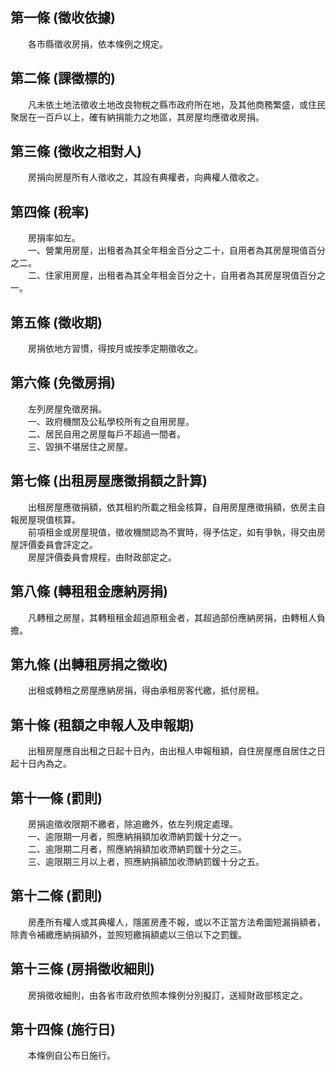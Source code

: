 第一條 (徵收依據)
-----------------
　　各市縣徵收房捐，依本條例之規定。  


第二條 (課徵標的)
-----------------
　　凡未依土地法徵收土地改良物稅之縣市政府所在地，及其他商務繁盛，或住民聚居在一百戶以上，確有納捐能力之地區，其房屋均應徵收房捐。  


第三條 (徵收之相對人)
---------------------
　　房捐向房屋所有人徵收之，其設有典權者，向典權人徵收之。  


第四條 (稅率)
-------------
　　房捐率如左。  
　　一、營業用房屋，出租者為其全年租金百分之二十，自用者為其房屋現值百分之二。  
　　二、住家用房屋，出租者為其全年租金百分之十，自用者為其房屋現值百分之一。  


第五條 (徵收期)
---------------
　　房捐依地方習慣，得按月或按季定期徵收之。  


第六條 (免徵房捐)
-----------------
　　左列房屋免徵房捐。  
　　一、政府機關及公私學校所有之自用房屋。  
　　二、居民自用之房屋每戶不超過一間者。  
　　三、毀損不堪居住之房屋。  


第七條 (出租房屋應徵捐額之計算)
-------------------------------
　　出租房屋應徵捐額，依其租約所載之租金核算，自用房屋應徵捐額，依房主自報房屋現值核算。  
　　前項租金或房屋現值，徵收機關認為不實時，得予估定，如有爭執，得交由房屋評價委員會評定之。  
　　房屋評價委員會規程，由財政部定之。  


第八條 (轉租租金應納房捐)
-------------------------
　　凡轉租之房屋，其轉租租金超過原租金者，其超過部份應納房捐，由轉租人負擔。  


第九條 (出轉租房捐之徵收)
-------------------------
　　出租或轉租之房屋應納房捐，得由承租房客代繳，抵付房租。  


第十條 (租額之申報人及申報期)
-----------------------------
　　出租房屋應自出租之日起十日內，由出租人申報租額，自住房屋應自居住之日起十日內為之。  


第十一條 (罰則)
---------------
　　房捐逾徵收限期不繳者，除追繳外，依左列規定處理。  
　　一、逾限期一月者，照應納捐額加收滯納罰鍰十分之一。  
　　二、逾限期二月者，照應納捐額加收滯納罰鍰十分之三。  
　　三、逾限期三月以上者，照應納捐額加收滯納罰鍰十分之五。  


第十二條 (罰則)
---------------
　　房產所有權人或其典權人，隱匿房產不報，或以不正當方法希圖短漏捐額者，除責令補繳應納捐額外，並照短繳捐額處以三倍以下之罰鍰。  


第十三條 (房捐徵收細則)
-----------------------
　　房捐徵收細則，由各省市政府依照本條例分別擬訂，送經財政部核定之。  


第十四條 (施行日)
-----------------
　　本條例自公布日施行。